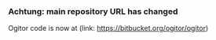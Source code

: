 ### Achtung: main repository URL has changed
Ogitor code is now at (link: https://bitbucket.org/ogitor/ogitor)
